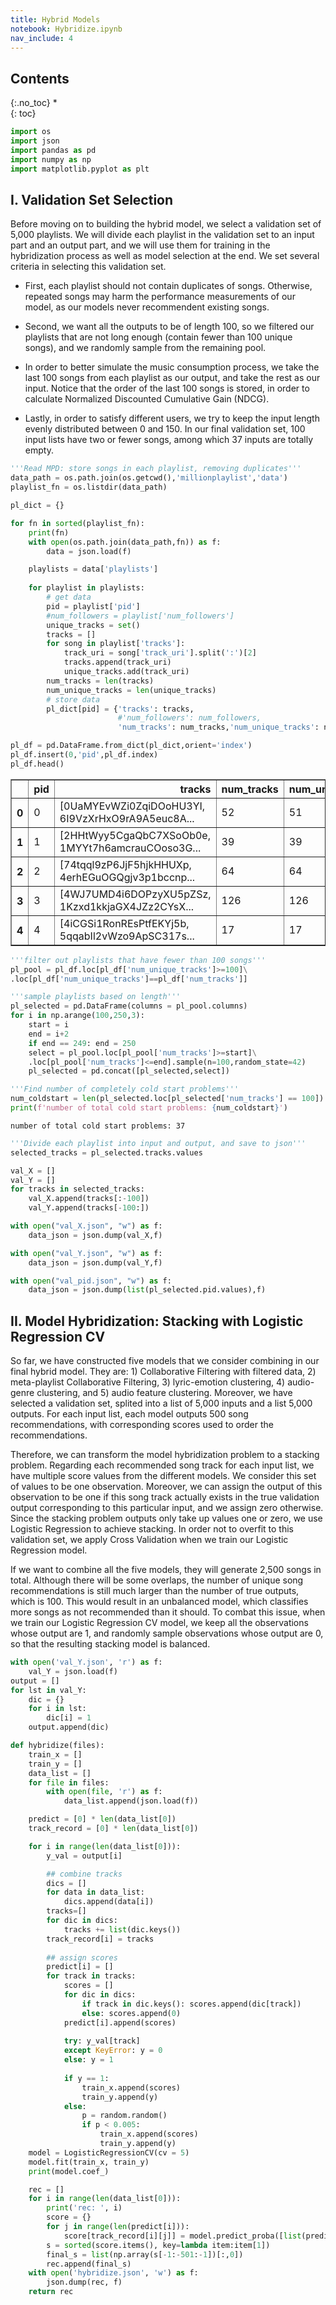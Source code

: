```yaml
---
title: Hybrid Models
notebook: Hybridize.ipynb
nav_include: 4
---
```


## Contents
{:.no_toc}
*  
{: toc}




```python
import os
import json
import pandas as pd
import numpy as np
import matplotlib.pyplot as plt
```


## I. Validation Set Selection

Before moving on to building the hybrid model, we select a validation set of 5,000 playlists. We will divide each playlist in the validation set to an input part and an output part, and we will use them for training in the hybridization process as well as model selection at the end. We set several criteria in selecting this validation set.

- First, each playlist should not contain duplicates of songs. Otherwise, repeated songs may harm the performance measurements of our model, as our models never recommendent existing songs. 

- Second, we want all the outputs to be of length 100, so we filtered our playlists that are not long enough (contain fewer than 100 unique songs), and we randomly sample from the remaining pool.

- In order to better simulate the music consumption process, we take the last 100 songs from each playlist as our output, and take the rest as our input. Notice that the order of the last 100 songs is stored, in order to calculate Normalized Discounted Cumulative Gain (NDCG).

- Lastly, in order to satisfy different users, we try to keep the input length evenly distributed between 0 and 150. In our final validation set, 100 input lists have two or fewer songs, among which 37 inputs are totally empty.



```python
'''Read MPD: store songs in each playlist, removing duplicates'''
data_path = os.path.join(os.getcwd(),'millionplaylist','data')
playlist_fn = os.listdir(data_path)

pl_dict = {}
```




```python
for fn in sorted(playlist_fn):
    print(fn)
    with open(os.path.join(data_path,fn)) as f:
        data = json.load(f)

    playlists = data['playlists']
    
    for playlist in playlists:
        # get data
        pid = playlist['pid']
        #num_followers = playlist['num_followers']
        unique_tracks = set()
        tracks = []
        for song in playlist['tracks']:
            track_uri = song['track_uri'].split(':')[2]
            tracks.append(track_uri)
            unique_tracks.add(track_uri)
        num_tracks = len(tracks)
        num_unique_tracks = len(unique_tracks)
        # store data
        pl_dict[pid] = {'tracks': tracks,
                        #'num_followers': num_followers, 
                        'num_tracks': num_tracks,'num_unique_tracks': num_unique_tracks}
```




```python
pl_df = pd.DataFrame.from_dict(pl_dict,orient='index')
pl_df.insert(0,'pid',pl_df.index)
pl_df.head()
```





<div>
<style scoped>
    .dataframe tbody tr th:only-of-type {
        vertical-align: middle;
    }

    .dataframe tbody tr th {
        vertical-align: top;
    }

    .dataframe thead th {
        text-align: right;
    }
</style>
<table border="1" class="dataframe">
  <thead>
    <tr style="text-align: right;">
      <th></th>
      <th>pid</th>
      <th>tracks</th>
      <th>num_tracks</th>
      <th>num_unique_tracks</th>
    </tr>
  </thead>
  <tbody>
    <tr>
      <th>0</th>
      <td>0</td>
      <td>[0UaMYEvWZi0ZqiDOoHU3YI, 6I9VzXrHxO9rA9A5euc8A...</td>
      <td>52</td>
      <td>51</td>
    </tr>
    <tr>
      <th>1</th>
      <td>1</td>
      <td>[2HHtWyy5CgaQbC7XSoOb0e, 1MYYt7h6amcrauCOoso3G...</td>
      <td>39</td>
      <td>39</td>
    </tr>
    <tr>
      <th>2</th>
      <td>2</td>
      <td>[74tqql9zP6JjF5hjkHHUXp, 4erhEGuOGQgjv3p1bccnp...</td>
      <td>64</td>
      <td>64</td>
    </tr>
    <tr>
      <th>3</th>
      <td>3</td>
      <td>[4WJ7UMD4i6DOPzyXU5pZSz, 1Kzxd1kkjaGX4JZz2CYsX...</td>
      <td>126</td>
      <td>126</td>
    </tr>
    <tr>
      <th>4</th>
      <td>4</td>
      <td>[4iCGSi1RonREsPtfEKYj5b, 5qqabIl2vWzo9ApSC317s...</td>
      <td>17</td>
      <td>17</td>
    </tr>
  </tbody>
</table>
</div>





```python
'''filter out playlists that have fewer than 100 songs'''
pl_pool = pl_df.loc[pl_df['num_unique_tracks']>=100]\
.loc[pl_df['num_unique_tracks']==pl_df['num_tracks']]
```




```python
'''sample playlists based on length'''
pl_selected = pd.DataFrame(columns = pl_pool.columns)
for i in np.arange(100,250,3):
    start = i
    end = i+2
    if end == 249: end = 250
    select = pl_pool.loc[pl_pool['num_tracks']>=start]\
    .loc[pl_pool['num_tracks']<=end].sample(n=100,random_state=42)
    pl_selected = pd.concat([pl_selected,select])
```




```python
'''Find number of completely cold start problems'''
num_coldstart = len(pl_selected.loc[pl_selected['num_tracks'] == 100])
print(f'number of total cold start problems: {num_coldstart}')
```


    number of total cold start problems: 37




```python
'''Divide each playlist into input and output, and save to json'''
selected_tracks = pl_selected.tracks.values

val_X = []
val_Y = []
for tracks in selected_tracks:
    val_X.append(tracks[:-100])
    val_Y.append(tracks[-100:])
```




```python
with open("val_X.json", "w") as f:
    data_json = json.dump(val_X,f)

with open("val_Y.json", "w") as f:
    data_json = json.dump(val_Y,f)

with open("val_pid.json", "w") as f:
    data_json = json.dump(list(pl_selected.pid.values),f)
```


## II. Model Hybridization: Stacking with Logistic Regression CV

So far, we have constructed five models that we consider combining in our final hybrid model. They are: 1) Collaborative Filtering with filtered data, 2) meta-playlist Collaborative Filtering, 3) lyric-emotion clustering, 4) audio-genre clustering, and 5) audio feature clustering. Moreover, we have selected a validation set, splited into a list of 5,000 inputs and a list 5,000 outputs. For each input list, each model outputs 500 song recommendations, with corresponding scores used to order the recommendations.

Therefore, we can transform the model hybridization problem to a stacking problem. Regarding each recommended song track for each input list, we have multiple score values from the different models. We consider this set of values to be one observation. Moreover, we can assign the output of this observation to be one if this song track actually exists in the true validation output corresponding to this particular input, and we assign zero otherwise. Since the stacking problem outputs only take up values one or zero, we use Logistic Regression to achieve stacking. In order not to overfit to this validation set, we apply Cross Validation when we train our Logistic Regression model.

If we want to combine all the five models, they will generate 2,500 songs in total. Although there will be some overlaps, the number of unique song recommendations is still much larger than the number of true outputs, which is 100. This would result in an unbalanced model, which classifies more songs as not recommended than it should. To combat this issue, when we train our Logistic Regression CV model, we keep all the observations whose output are 1, and randomly sample observations whose output are 0, so that the resulting stacking model is balanced.



```python
with open('val_Y.json', 'r') as f:
    val_Y = json.load(f)
output = []
for lst in val_Y:
    dic = {}
    for i in lst:
        dic[i] = 1
    output.append(dic)
```




```python
def hybridize(files):
    train_x = []
    train_y = []
    data_list = []
    for file in files:
        with open(file, 'r') as f:
            data_list.append(json.load(f))

    predict = [0] * len(data_list[0])
    track_record = [0] * len(data_list[0]) 

    for i in range(len(data_list[0])):
        y_val = output[i]

        ## combine tracks
        dics = []
        for data in data_list:
            dics.append(data[i])
        tracks=[]
        for dic in dics:
            tracks += list(dic.keys())
        track_record[i] = tracks
        
        ## assign scores
        predict[i] = []
        for track in tracks:
            scores = []
            for dic in dics:
                if track in dic.keys(): scores.append(dic[track])
                else: scores.append(0)
            predict[i].append(scores)
            
            try: y_val[track]
            except KeyError: y = 0
            else: y = 1
            
            if y == 1:
                train_x.append(scores)
                train_y.append(y)
            else:
                p = random.random()
                if p < 0.005:
                    train_x.append(scores)
                    train_y.append(y)
    model = LogisticRegressionCV(cv = 5)
    model.fit(train_x, train_y)
    print(model.coef_)

    rec = []
    for i in range(len(data_list[0])):
        print('rec: ', i)
        score = {}
        for j in range(len(predict[i])):
            score[track_record[i][j]] = model.predict_proba([list(predict[i][j])])[0,1]
        s = sorted(score.items(), key=lambda item:item[1])
        final_s = list(np.array(s[-1:-501:-1])[:,0])
        rec.append(final_s)
    with open('hybridize.json', 'w') as f:
        json.dump(rec, f)
    return rec
```

